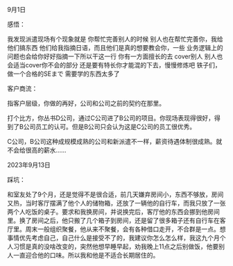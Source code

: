 9月1日

感悟：

我发现派遣现场有个现象就是 你帮忙完善别人的时候 别人也在帮忙完善你，我给他们搞东西 他们给我指摘日语，而且他们是真的想要教会你，一些 业务逻辑上的问题也会给你好好指摘一下所以干这一行 你有一方面擅长的去 cover别人 别人也会适当cover你不会的部分 还是要有特长你才能混的下去，慢慢修炼吧 铁子们，做一个合格的SEまで 需要学的东西太多了

客户商流：

指客户层级，你做的再好，公司和公司之前的契约在那里。

打个比方，你丛书D公司，通过C公司进了B公司的项目。你现场表现得很好，得到了B公司员工的认可。但是B公司只会认为这是C公司的员工很优秀。

C公司，B公司这种成规模成熟的公司和新派遣不一样，薪资待遇体制很成熟。就不会给很高的薪水……

2023年9月13日

踩坑：

和室友处了9个月，还是觉得不是很合适，前几天嫌弃房间小，东西不够放，房间又热，当时客厅摆满了他个人的储物箱，还放了一辆他的自行车，而我只放了一张两个人吃饭的桌子。要求和我换房间，并说换完后，客厅他的东西会挪到他房间里。换了房间之后，他只搬了几个箱子到房间，还是留了很多箱子还有自行车在客厅里。周末一般组织聚餐，他从来不聚餐，会有各种借口走开，不合群是一点。想事情优先考虑自己，自己什么是接受不了的，我建议你怎么怎么样，我这九个月个人习惯是真的没啥改变的，突然他想早睡早起，劝我晚上11点之后别做饭，他要别人一直迎合他的口味。所以我和他是不适合长期居住的。

